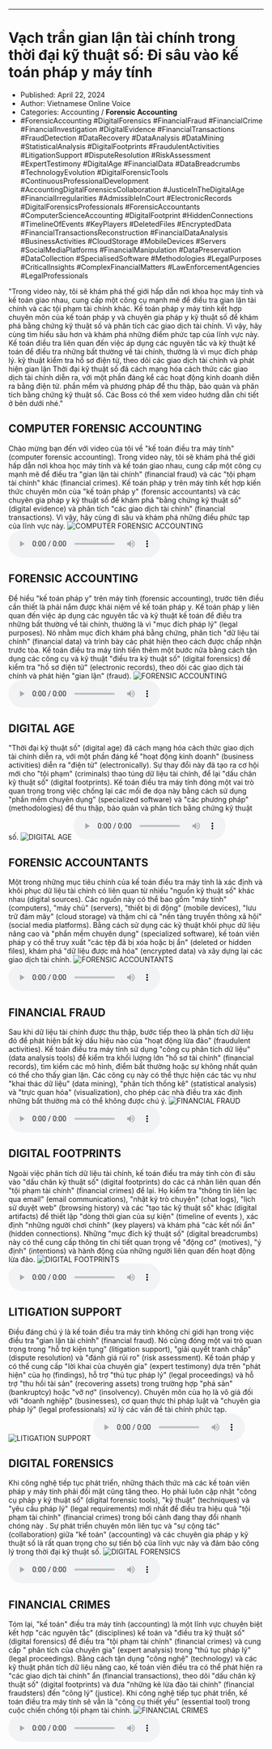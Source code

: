 
---

# Vạch trần gian lận tài chính trong thời đại kỹ thuật số: Đi sâu vào kế toán pháp y máy tính

- Published: April 22, 2024
- Author: Vietnamese Online Voice
- Categories: Accounting / **Forensic Accounting**
- #ForensicAccounting #DigitalForensics #FinancialFraud #FinancialCrime #FinancialInvestigation #DigitalEvidence #FinancialTransactions #FraudDetection #DataRecovery #DataAnalysis #DataMining #StatisticalAnalysis #DigitalFootprints #FraudulentActivities #LitigationSupport #DisputeResolution #RiskAssessment #ExpertTestimony #DigitalAge #FinancialData #DataBreadcrumbs #TechnologyEvolution #DigitalForensicTools #ContinuousProfessionalDevelopment #AccountingDigitalForensicsCollaboration #JusticeInTheDigitalAge #FinancialIrregularities #AdmissibleInCourt #ElectronicRecords #DigitalForensicsProfessionals #ForensicAccountants #ComputerScienceAccounting #DigitalFootprint #HiddenConnections #TimelineOfEvents #KeyPlayers #DeletedFiles #EncryptedData #FinancialTransactionsReconstruction #FinancialDataAnalysis #BusinessActivities #CloudStorage #MobileDevices #Servers #SocialMediaPlatforms #FinancialManipulation #DataPreservation #DataCollection #SpecialisedSoftware #Methodologies #LegalPurposes #CriticalInsights #ComplexFinancialMatters #LawEnforcementAgencies #LegalProfessionals

"Trong video này, tôi sẽ khám phá thế giới hấp dẫn nơi khoa học máy tính và kế toán giao nhau, cung cấp một công cụ mạnh mẽ để điều tra gian lận tài chính và các tội phạm tài chính khác. Kế toán pháp y máy tính kết hợp chuyên môn của kế toán pháp y và chuyên gia pháp y kỹ thuật số để khám phá bằng chứng kỹ thuật số và phân tích các giao dịch tài chính. Vì vậy, hãy cùng tìm hiểu sâu hơn và khám phá những điểm phức tạp của lĩnh vực này. Kế toán điều tra liên quan đến việc áp dụng các nguyên tắc và kỹ thuật kế toán để điều tra những bất thường về tài chính, thường là vì mục đích pháp lý. kỹ thuật kiểm tra hồ sơ điện tử, theo dõi các giao dịch tài chính và phát hiện gian lận Thời đại kỹ thuật số đã cách mạng hóa cách thức các giao dịch tài chính diễn ra, với một phần đáng kể các hoạt động kinh doanh diễn ra bằng điện tử. phần mềm và phương pháp để thu thập, bảo quản và phân tích bằng chứng kỹ thuật số. Các Boss có thể xem video hướng dẫn chi tiết ở bên dưới nhé."


## COMPUTER FORENSIC ACCOUNTING

Chào mừng bạn đến với video của tôi về "kế toán điều tra máy tính" (computer forensic accounting). Trong video này, tôi sẽ khám phá thế giới hấp dẫn nơi khoa học máy tính và kế toán giao nhau, cung cấp một công cụ mạnh mẽ để điều tra "gian lận tài chính" (financial fraud) và các "tội phạm tài chính" khác (financial crimes). Kế toán pháp y trên máy tính kết hợp kiến ​​thức chuyên môn của "kế toán pháp y" (forensic accountants) và các chuyên gia pháp y kỹ thuật số để khám phá "bằng chứng kỹ thuật số" (digital evidence) và phân tích "các giao dịch tài chính" (financial transactions). Vì vậy, hãy cùng đi sâu và khám phá những điều phức tạp của lĩnh vực này.
![COMPUTER FORENSIC ACCOUNTING](https://http-archiver-apis-production-80.schnworks.com/storage/images/transitions/2024-04-22/transition-17936184786-Montserrat-Black-7B1FA2.jpg)
<audio controls>
    <source src="https://http-archiver-apis-production-80.schnworks.com/storage/audio/file-60427321539.mp3" type="audio/mpeg">
</audio>



## FORENSIC ACCOUNTING

Để hiểu "kế toán pháp y" trên máy tính (forensic accounting), trước tiên điều cần thiết là phải nắm được khái niệm về kế toán pháp y. Kế toán pháp y liên quan đến việc áp dụng các nguyên tắc và kỹ thuật kế toán để điều tra những bất thường về tài chính, thường là vì "mục đích pháp lý" (legal purposes). Nó nhằm mục đích khám phá bằng chứng, phân tích "dữ liệu tài chính" (financial data) và trình bày các phát hiện theo cách được chấp nhận trước tòa. Kế toán điều tra máy tính tiến thêm một bước nữa bằng cách tận dụng các công cụ và kỹ thuật "điều tra kỹ thuật số" (digital forensics) để kiểm tra "hồ sơ điện tử" (electronic records), theo dõi các giao dịch tài chính và phát hiện "gian lận" (fraud).
![FORENSIC ACCOUNTING](https://http-archiver-apis-production-80.schnworks.com/storage/images/transitions/2024-04-22/transition-18073831457-Montserrat-ExtraBold-7B1FA2.jpg)
<audio controls>
    <source src="https://http-archiver-apis-production-80.schnworks.com/storage/audio/file-10543974157.mp3" type="audio/mpeg">
</audio>



## DIGITAL AGE

"Thời đại kỹ thuật số" (digital age) đã cách mạng hóa cách thức giao dịch tài chính diễn ra, với một phần đáng kể "hoạt động kinh doanh" (business activities) diễn ra "điện tử" (electronically). Sự thay đổi này đã tạo ra cơ hội mới cho "tội phạm" (criminals) thao túng dữ liệu tài chính, để lại "dấu chân kỹ thuật số" (digital footprints). Kế toán điều tra máy tính đóng một vai trò quan trọng trong việc chống lại các mối đe dọa này bằng cách sử dụng "phần mềm chuyên dụng" (specialized software) và "các phương pháp" (methodologies) để thu thập, bảo quản và phân tích bằng chứng kỹ thuật số.
![DIGITAL AGE](https://http-archiver-apis-production-80.schnworks.com/storage/images/transitions/2024-04-22/transition--7555327584-Montserrat-SemiBold-303F9F.jpg)
<audio controls>
    <source src="https://http-archiver-apis-production-80.schnworks.com/storage/audio/file-23948647422.mp3" type="audio/mpeg">
</audio>



## FORENSIC ACCOUNTANTS

Một trong những mục tiêu chính của kế toán điều tra máy tính là xác định và khôi phục dữ liệu tài chính có liên quan từ nhiều "nguồn kỹ thuật số" khác nhau (digital sources). Các nguồn này có thể bao gồm "máy tính" (computers), "máy chủ" (servers), "thiết bị di động" (mobile devices), "lưu trữ đám mây" (cloud storage) và thậm chí cả "nền tảng truyền thông xã hội" (social media platforms). Bằng cách sử dụng các kỹ thuật khôi phục dữ liệu nâng cao và "phần mềm chuyên dụng" (specialized software), kế toán viên pháp y có thể truy xuất "các tệp đã bị xóa hoặc bị ẩn" (deleted or hidden files), khám phá "dữ liệu được mã hóa" (encrypted data) và xây dựng lại các giao dịch tài chính.
![FORENSIC ACCOUNTANTS](https://http-archiver-apis-production-80.schnworks.com/storage/images/transitions/2024-04-22/transition--15607056346-Montserrat-Regular-004895.jpg)
<audio controls>
    <source src="https://http-archiver-apis-production-80.schnworks.com/storage/audio/file-37849630454.mp3" type="audio/mpeg">
</audio>



## FINANCIAL FRAUD

Sau khi dữ liệu tài chính được thu thập, bước tiếp theo là phân tích dữ liệu đó để phát hiện bất kỳ dấu hiệu nào của "hoạt động lừa đảo" (fraudulent activities). Kế toán điều tra máy tính sử dụng "công cụ phân tích dữ liệu" (data analysis tools) để kiểm tra khối lượng lớn "hồ sơ tài chính" (financial records), tìm kiếm các mô hình, điểm bất thường hoặc sự không nhất quán có thể cho thấy gian lận. Các công cụ này có thể thực hiện các tác vụ như "khai thác dữ liệu" (data mining), "phân tích thống kê" (statistical analysis) và "trực quan hóa" (visualization), cho phép các nhà điều tra xác định những bất thường mà có thể không được chú ý.
![FINANCIAL FRAUD](https://http-archiver-apis-production-80.schnworks.com/storage/images/transitions/2024-04-22/transition-15026217484-Montserrat-Black-004895.jpg)
<audio controls>
    <source src="https://http-archiver-apis-production-80.schnworks.com/storage/audio/file-38970102228.mp3" type="audio/mpeg">
</audio>



## DIGITAL FOOTPRINTS

Ngoài việc phân tích dữ liệu tài chính, kế toán điều tra máy tính còn đi sâu vào "dấu chân kỹ thuật số" (digital footprints) do các cá nhân liên quan đến "tội phạm tài chính" (financial crimes) để lại. Họ kiểm tra "thông tin liên lạc qua email" (email communications), "nhật ký trò chuyện" (chat logs), "lịch sử duyệt web" (browsing history) và các "tạo tác kỹ thuật số" khác (digital artifacts) để thiết lập "dòng thời gian của sự kiện" (timeline of events ), xác định "những người chơi chính" (key players) và khám phá "các kết nối ẩn" (hidden connections). Những "mục đích kỹ thuật số" (digital breadcrumbs) này có thể cung cấp thông tin chi tiết quan trọng về "động cơ" (motives), "ý định" (intentions) và hành động của những người liên quan đến hoạt động lừa đảo.
![DIGITAL FOOTPRINTS](https://http-archiver-apis-production-80.schnworks.com/storage/images/transitions/2024-04-22/transition-9820282559-Montserrat-Regular-303F9F.jpg)
<audio controls>
    <source src="https://http-archiver-apis-production-80.schnworks.com/storage/audio/file-14862532528.mp3" type="audio/mpeg">
</audio>



## LITIGATION SUPPORT

Điều đáng chú ý là kế toán điều tra máy tính không chỉ giới hạn trong việc điều tra "gian lận tài chính" (financial fraud). Nó cũng đóng một vai trò quan trọng trong "hỗ trợ kiện tụng" (litigation support), "giải quyết tranh chấp" (dispute resolution) và "đánh giá rủi ro" (risk assessment). Kế toán pháp y có thể cung cấp "lời khai của chuyên gia" (expert testimony) dựa trên "phát hiện" của họ (findings), hỗ trợ "thủ tục pháp lý" (legal proceedings) và hỗ trợ "thu hồi tài sản" (recovering assets) trong trường hợp "phá sản" (bankruptcy) hoặc "vỡ nợ" (insolvency). Chuyên môn của họ là vô giá đối với "doanh nghiệp" (businesses), cơ quan thực thi pháp luật và "chuyên gia pháp lý" (legal professionals) xử lý các vấn đề tài chính phức tạp.
![LITIGATION SUPPORT](https://http-archiver-apis-production-80.schnworks.com/storage/images/transitions/2024-04-22/transition-24567600546-Montserrat-Medium-004895.jpg)
<audio controls>
    <source src="https://http-archiver-apis-production-80.schnworks.com/storage/audio/file-31869863017.mp3" type="audio/mpeg">
</audio>



## DIGITAL FORENSICS

Khi công nghệ tiếp tục phát triển, những thách thức mà các kế toán viên pháp y máy tính phải đối mặt cũng tăng theo. Họ phải luôn cập nhật "công cụ pháp y kỹ thuật số" (digital forensic tools), "kỹ thuật" (techniques) và "yêu cầu pháp lý" (legal requirements) mới nhất để điều tra hiệu quả "tội phạm tài chính" (financial crimes) trong bối cảnh đang thay đổi nhanh chóng này . Sự phát triển chuyên môn liên tục và "sự cộng tác" (collaboration) giữa "kế toán" (accounting) và các chuyên gia pháp y kỹ thuật số là rất quan trọng cho sự tiến bộ của lĩnh vực này và đảm bảo công lý trong thời đại kỹ thuật số.
![DIGITAL FORENSICS](https://http-archiver-apis-production-80.schnworks.com/storage/images/transitions/2024-04-22/transition--6628234609-Montserrat-Bold-004895.jpg)
<audio controls>
    <source src="https://http-archiver-apis-production-80.schnworks.com/storage/audio/file-39698271101.mp3" type="audio/mpeg">
</audio>



## FINANCIAL CRIMES

Tóm lại, "kế toán" điều tra máy tính (accounting) là một lĩnh vực chuyên biệt kết hợp "các nguyên tắc" (disciplines) kế toán và "điều tra kỹ thuật số" (digital forensics) để điều tra "tội phạm tài chính" (financial crimes) và cung cấp " phân tích của chuyên gia" (expert analysis) trong "thủ tục pháp lý" (legal proceedings). Bằng cách tận dụng "công nghệ" (technology) và các kỹ thuật phân tích dữ liệu nâng cao, kế toán viên điều tra có thể phát hiện ra "các giao dịch tài chính" ẩn (financial transactions), theo dõi "dấu chân kỹ thuật số" (digital footprints) và đưa "những kẻ lừa đảo tài chính" (financial fraudsters) đến "công lý" (justice). Khi công nghệ tiếp tục phát triển, kế toán điều tra máy tính sẽ vẫn là "công cụ thiết yếu" (essential tool) trong cuộc chiến chống tội phạm tài chính.
![FINANCIAL CRIMES](https://http-archiver-apis-production-80.schnworks.com/storage/images/transitions/2024-04-22/transition--1762396869-Montserrat-ExtraBold-7B1FA2.jpg)
<audio controls>
    <source src="https://http-archiver-apis-production-80.schnworks.com/storage/audio/file-37801164623.mp3" type="audio/mpeg">
</audio>

